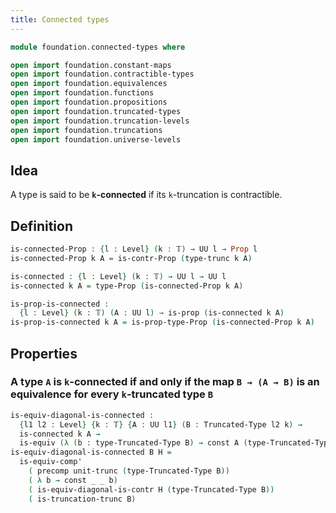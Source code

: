 ```yaml
---
title: Connected types
---
```


```agda
module foundation.connected-types where

open import foundation.constant-maps
open import foundation.contractible-types
open import foundation.equivalences
open import foundation.functions
open import foundation.propositions
open import foundation.truncated-types
open import foundation.truncation-levels
open import foundation.truncations
open import foundation.universe-levels
```

## Idea

A type is said to be **`k`-connected** if its `k`-truncation is contractible.

## Definition

```agda
is-connected-Prop : {l : Level} (k : 𝕋) → UU l → Prop l
is-connected-Prop k A = is-contr-Prop (type-trunc k A)

is-connected : {l : Level} (k : 𝕋) → UU l → UU l
is-connected k A = type-Prop (is-connected-Prop k A)

is-prop-is-connected :
  {l : Level} (k : 𝕋) (A : UU l) → is-prop (is-connected k A)
is-prop-is-connected k A = is-prop-type-Prop (is-connected-Prop k A)
```

## Properties

### A type `A` is `k`-connected if and only if the map `B → (A → B)` is an equivalence for every `k`-truncated type `B`

```agda
is-equiv-diagonal-is-connected :
  {l1 l2 : Level} {k : 𝕋} {A : UU l1} (B : Truncated-Type l2 k) →
  is-connected k A →
  is-equiv (λ (b : type-Truncated-Type B) → const A (type-Truncated-Type B) b)
is-equiv-diagonal-is-connected B H =
  is-equiv-comp'
    ( precomp unit-trunc (type-Truncated-Type B))
    ( λ b → const _ _ b)
    ( is-equiv-diagonal-is-contr H (type-Truncated-Type B))
    ( is-truncation-trunc B)
```
